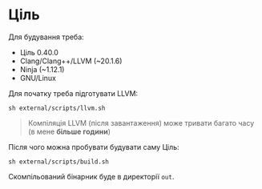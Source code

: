 # Ціль

Для будування треба:

- Ціль 0.40.0
- Clang/Clang++/LLVM (~20.1.6)
- Ninja (~1.12.1)
- GNU/Linux

Для початку треба підготувати LLVM:

```shell
sh external/scripts/llvm.sh
```

> Компіляція LLVM (після завантаження) може тривати багато часу (в мене **більше години**)

Після чого можна пробувати будувати саму Ціль:

```shell
sh external/scripts/build.sh
```

Скомпільований бінарник буде в директорії `out`.